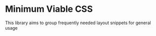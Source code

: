 # Minimum Viable CSS
This library aims to group frequently needed layout snippets for general usage
